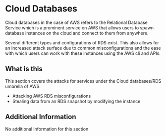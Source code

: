 # Cloud Databases

Cloud databases in the case of AWS refers to the Relational Database Service which is a prominent service on AWS that allows users to spawn database instances on the cloud and connect to them from anywhere. 

Several different types and configurations of RDS exist. This also allows for an increased attack surface due to common misconfigurations and the ease with which users can work with these instances using the AWS cli and APIs.

## What is this

This section covers the attacks for services under the Cloud databases/RDS umbrella of AWS. 

- Attacking AWS RDS misconfigurations
- Stealing data from an RDS snapshot by modifying the instance

## Additional Information

No additional information for this section